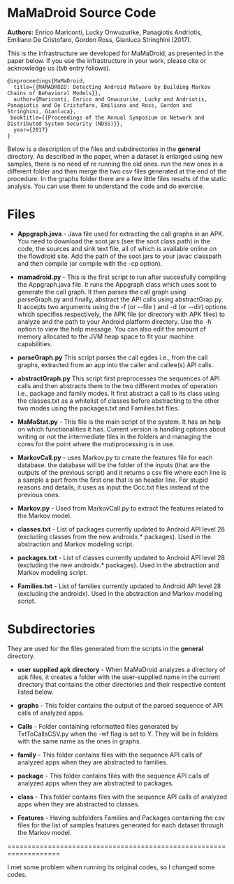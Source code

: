 MaMaDroid Source Code
=============================
**Authors:** Enrico Mariconti, Lucky Onwuzurike, Panagiotis Andriotis, Emiliano De Cristofaro, Gordon Ross, Gianluca Stringhini (2017).

This is the infrastructure we developed for MaMaDroid, as presented in the paper below. If you use the infrastructure in your work, please cite or acknowledge us (_bib_ entry follows).

```text
@inproceedings{MaMaDroid,
  title={{MAMADROID: Detecting Android Malware by Building Markov Chains of Behavioral Models}},
  author={Mariconti, Enrico and Onwuzurike, Lucky and Andriotis, Panagiotis and De Cristofaro, Emiliano and Ross, Gordon and Stringhini, Gianluca},
 booktitle={{Proceedings of the Annual Symposium on Network and Distributed System Security (NDSS)}},
  year={2017}
}
```

Below is a description of the files and subdirectories in the **general** directory. 
As described in the paper, when a dataset is enlarged using new samples, there is no need of re running the old ones. run the new ones in a different folder and then merge the two csv files generated at the end of the procedure.
In the graphs folder there are a few little files results of the static analysis. You can use them to understand the code and do exercise.

Files
=====

* **Appgraph.java** - Java file used for extracting the call graphs in an APK. You need to download the soot jars (see the soot class path) in the code, the sources and sink text file, all of which is available online on the flowdroid site. Add the path of the soot jars to your javac classpath and then compile (or compile with the -cp option).

* **mamadroid.py** - This is the first script to run after succesfully compiling the Appgraph.java file. It runs the Appgraph class which uses soot to generate the call graph. It then parses the call graph using parseGraph.py and finally, abstract the API calls using abstractGrap.py. It accepts two arguments using the -f (or --file ) and -d (or --dir) options which specifies respectively, the APK file (or directory with APK files) to analyze and the path to your Android platform directory. Use the -h option to view the help message. You can also edit the amount of memory allocated to the JVM heap space to fit your machine capabilities.

* **parseGraph.py** This script parses the call egdes i.e., from the call graphs, extracted from an app into the caller and callee(s) API calls.

* **abstractGraph.py** This script first preprocesses the sequences of API calls and then abstracts them to the two different modes of operation i.e., package and family modes. It first abstract a call to its class using the classes.txt as a whitelist of classes before abstracting to the other two modes using the packages.txt and Families.txt files. 

* **MaMaStat.py** - This file is the main script of the system. It has an help on which functionalities it has. Current version is handling options about writing or not the intermediate files in the folders and managing the cores for the point where the mutiprocessing is in use.

* **MarkovCall.py** - uses Markov.py to create the features file for each database. the database will be the folder of the inputs (that are the outputs of the previous script) and it returns a csv file where each line is a sample a part from the first one that is an header line. For stupid reasons and details, it uses as input the Occ.txt files instead of the previous ones.

* **Markov.py** - Used from MarkovCall.py to extract the features related to the Markov model.

* **classes.txt** - List of packages currently updated to Android API level 28 (excluding classes from the new androidx.\* packages). Used in the abstraction and Markov modeling script.

* **packages.txt** - List of classes currently updated to Android API level 28 (excluding the new androidx.\* packages). Used in the abstraction and Markov modeling script.

* **Families.txt** - List of families currently updated to Android API level 28 (excluding the androidx). Used in the abstraction and Markov modeling script.


Subdirectories
==============

They are used for the files generated from the scripts in the **general** directory.

* **user supplied apk directory** - When MaMaDroid analyzes a directory of apk files, it creates a folder with the user-supplied name in the current directory that contains the other directories and their respective content listed below. 

* **graphs** - This folder contains the output of the parsed sequence of API calls of analyzed apps.

* **Calls** - Folder containing reformatted files generated by TxtToCallsCSV.py when the -wf flag is set to Y. They will be in folders with the same name as the ones in graphs.

* **family** - This folder contains files with the sequence API calls of analyzed apps when they are abstracted to families.

* **package** - This folder contains files with the sequence API calls of analyzed apps when they are abstracted to packages.

* **class** - This folder contains files with the sequence API calls of analyzed apps when they are abstracted to classes.

* **Features** - Having subfolders Families and Packages containing the csv files for the list of samples features generated for each dataset through the Markov model.

===================================================================

I met some problem when running its original codes, so I changed some codes.

